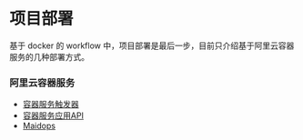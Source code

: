 # 项目部署

基于 docker 的 workflow 中，项目部署是最后一步，目前只介绍基于阿里云容器服务的几种部署方式。


### 阿里云容器服务

* [容器服务触发器](https://help.aliyun.com/document_detail/63192.html?spm=5176.11065259.1996646101.searchclickresult.56a625e9cCTsH6)
* [容器服务应用API](https://help.aliyun.com/document_detail/26072.html?spm=a2c4g.11186623.6.986.Uj4wo5)
* [Maidops](https://github.com/thonatos/maidops)
